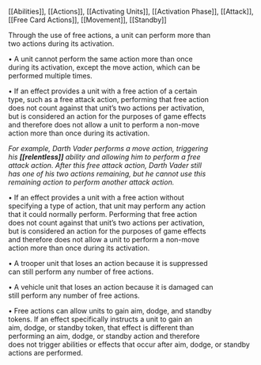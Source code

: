 [[Abilities]], [[Actions]], [[Activating Units]], [[Activation Phase]], 
[[Attack]], [[Free Card Actions]], [[Movement]], [[Standby]]

Through the use of free actions, a unit can perform more than  
two actions during its activation.  

• A unit cannot perform the same action more than once  
during its activation, except the move action, which can be  
performed multiple times.  

• If an effect provides a unit with a free action of a certain  
type, such as a free attack action, performing that free action  
does not count against that unit’s two actions per activation,  
but is considered an action for the purposes of game effects  
and therefore does not allow a unit to perform a non-move  
action more than once during its activation.

_For example, Darth Vader performs a move action, triggering  
his **[[relentless]]** ability and allowing him to perform a free  
attack action. After this free attack action, Darth Vader still  
has one of his two actions remaining, but he cannot use this  
remaining action to perform another attack action._

• If an effect provides a unit with a free action without  
specifying a type of action, that unit may perform any action  
that it could normally perform. Performing that free action  
does not count against that unit’s two actions per activation,  
but is considered an action for the purposes of game effects  
and therefore does not allow a unit to perform a non-move  
action more than once during its activation.  

• A trooper unit that loses an action because it is suppressed  
can still perform any number of free actions.  

• A vehicle unit that loses an action because it is damaged can  
still perform any number of free actions.  

• Free actions can allow units to gain aim, dodge, and standby  
tokens. If an effect specifically instructs a unit to gain an  
aim, dodge, or standby token, that effect is different than  
performing an aim, dodge, or standby action and therefore  
does not trigger abilities or effects that occur after aim,
dodge, or standby actions are performed.

